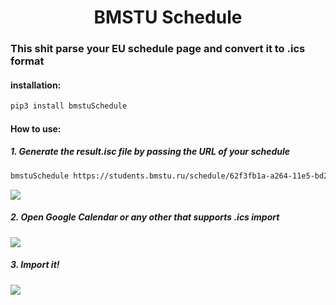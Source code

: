 # <div align="center">BMSTU Schedule</div>
### This shit parse your EU schedule page and convert it to .ics format
#### installation:
```bash
pip3 install bmstuSchedule
```
#### How to use:
##### 1. Generate the result.isc file by passing the URL of your schedule
```bash
bmstuSchedule https://students.bmstu.ru/schedule/62f3fb1a-a264-11e5-bd2f-005056960017
```
<img src="https://github.com/gabolaev/bmstuSchedule/blob/master/src/step1.png">

##### 2. Open Google Calendar or any other that supports .ics import

<img src="https://github.com/gabolaev/bmstuSchedule/blob/master/src/step2.png">

##### 3. Import it!
<img src="https://github.com/gabolaev/bmstuSchedule/blob/master/src/step3.png">
